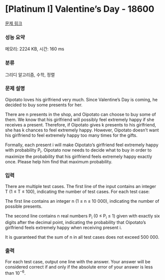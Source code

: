 # [Platinum I] Valentine’s Day - 18600 

[문제 링크](https://www.acmicpc.net/problem/18600) 

### 성능 요약

메모리: 2224 KB, 시간: 160 ms

### 분류

그리디 알고리즘, 수학, 정렬

### 문제 설명

<p>Oipotato loves his girlfriend very much. Since Valentine’s Day is coming, he decided to buy some presents for her.</p>

<p>There are n presents in the shop, and Oipotato can choose to buy some of them. We know that his girlfriend will possibly feel extremely happy if she receives a present. Therefore, if Oipotato gives k presents to his girlfriend, she has k chances to feel extremely happy. However, Oipotato doesn’t want his girlfriend to feel extremely happy too many times for the gifts.</p>

<p>Formally, each present i will make Oipotato’s girlfriend feel extremely happy with probability P<sub>i</sub>. Oipotato now needs to decide what to buy in order to maximize the probability that his girlfriend feels extremely happy exactly once. Please help him find that maximum probability.</p>

### 입력 

 <p>There are multiple test cases. The first line of the input contains an integer T (1 ≤ T ≤ 100), indicating the number of test cases. For each test case:</p>

<p>The first line contains an integer n (1 ≤ n ≤ 10 000), indicating the number of possible presents.</p>

<p>The second line contains n real numbers P<sub>i</sub> (0 ≤ P<sub>i</sub> ≤ 1) given with exactly six digits after the decimal point, indicating the probability that Oipotato’s girlfriend feels extremely happy when receiving present i.</p>

<p>It is guaranteed that the sum of n in all test cases does not exceed 500 000.</p>

### 출력 

 <p>For each test case, output one line with the answer. Your answer will be considered correct if and only if the absolute error of your answer is less than 10<sup>−6</sup>.</p>

